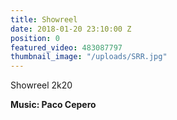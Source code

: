 ```yaml
---
title: Showreel
date: 2018-01-20 23:10:00 Z
position: 0
featured_video: 483087797
thumbnail_image: "/uploads/SRR.jpg"
---
```


Showreel 2k20<br>

**Music: Paco Cepero**
